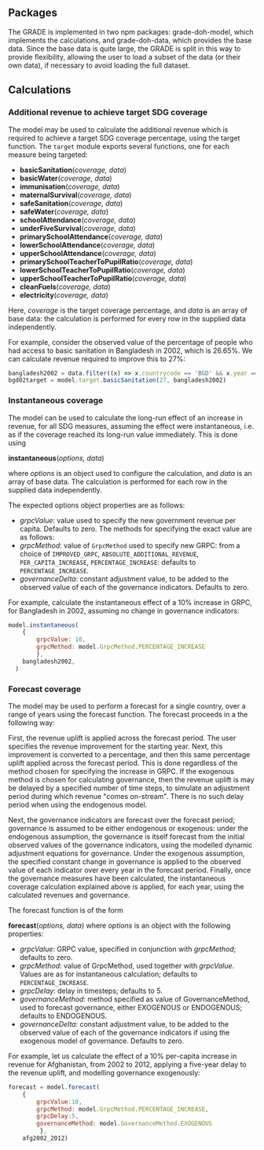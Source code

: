 ## Packages
The GRADE is implemented in two npm packages: grade-doh-model, which implements the calculations, and grade-doh-data, which provides the base data. Since the base data is quite large, the GRADE is split in this way to provide flexibility, allowing the user to load a subset of the data (or their own data), if necessary to avoid loading the full dataset.

## Calculations
### Additional revenue to achieve target SDG coverage
The model may be used to calculate the additional revenue which is required to achieve a target SDG coverage percentage, using the target function. The `target` module exports several functions, one for each measure being targeted:

- **basicSanitation**(*coverage, data*)
- **basicWater**(*coverage, data*)
- **immunisation**(*coverage, data*)
- **maternalSurvival**(*coverage, data*) 
- **safeSanitation**(*coverage, data*) 
- **safeWater**(*coverage, data*) 
- **schoolAttendance**(*coverage, data*) 
- **underFiveSurvival**(*coverage, data*) 
- **primarySchoolAttendance**(*coverage, data*) 
- **lowerSchoolAttendance**(*coverage, data*) 
- **upperSchoolAttendance**(*coverage, data*)
- **primarySchoolTeacherToPupilRatio**(*coverage, data*)
- **lowerSchoolTeacherToPupilRatio**(*coverage, data*)
- **upperSchoolTeacherToPupilRatio**(*coverage, data*)
- **cleanFuels**(*coverage, data*)
- **electricity**(*coverage, data*)

Here, *coverage* is the target coverage percentage, and *data* is an array of base data: the calculation is performed for every row in the supplied data independently.

For example, consider the observed value of the percentage of people who had access to basic sanitation in Bangladesh in 2002, which is 26.65%. We can calculate revenue required to improve this to 27%:
```javascript
bangladesh2002 = data.filter((x) => x.countrycode == 'BGD' && x.year == 2002)
bgd02target = model.target.basicSanitation(27, bangladesh2002)
```

### Instantaneous coverage
The model can be used to calculate the long-run effect of an increase in revenue, for all SDG measures, assuming the effect were instantaneous, i.e. as if the coverage reached its long-run value immediately. This is done using

**instantaneous**(*options, data*)

where *options* is an object used to configure the calculation, and *data* is an array of base data. The calculation is performed for each row in the supplied data independently.

The expected options object properties are as follows:

- *grpcValue*: value used to specify the new government revenue per capita. Defaults to zero. The methods for specifying the exact value are as follows:
- *grpcMethod*: value of `GrpcMethod` used to specify new GRPC: from a choice of `IMPROVED_GRPC`, `ABSOLUTE_ADDITIONAL_REVENUE`, `PER_CAPITA_INCREASE`, `PERCENTAGE_INCREASE`: defaults to `PERCENTAGE_INCREASE`.
- *governanceDelta*: constant adjustment value, to be added to the observed value of each of the governance indicators. Defaults to zero.

For example, calculate the instantaneous effect of a 10% increase in GRPC, for Bangladesh in 2002, assuming no change in governance indicators:

```javascript
model.instantaneous(
    {
        grpcValue: 10, 
        grpcMethod: model.GrpcMethod.PERCENTAGE_INCREASE
        },
    bangladesh2002,
  )
```

### Forecast coverage
The model may be used to perform a forecast for a single country, over a range of years using the forecast function. The forecast proceeds in a the following way:

First, the revenue uplift is applied across the forecast period. The user specifies the revenue improvement for the starting year. Next, this improvement is converted to a percentage, and then this same percentage uplift applied across the forecast period. This is done regardless of the method chosen for specifying the increase in GRPC. If the exogenous method is chosen for calculating governance, then the revenue uplift is may be delayed by a specified number of time steps, to simulate an adjustment period during which revenue "comes on-stream". There is no such delay period when using the endogenous model.

Next, the governance indicators are forecast over the forecast period; governance is assumed to be either endogenous or exogenous: under the endogenous assumption, the governance is itself forecast from the initial observed values of the governance indicators, using the modelled dynamic adjustment equations for governance. Under the exogenous assumption, the specified constant change in governance is applied to the observed value of each indicator over every year in the forecast period.
Finally, once the governance measures have been calculated, the instantaneous coverage calculation explained above is applied, for each year, using the calculated revenues and governance.

The forecast function is of the form

**forecast**(*options, data*)
where *options* is an object with the following properties:

- *grpcValue*: GRPC value, specified in conjunction with *grpcMethod*; defaults to zero.
- *grpcMethod*: value of GrpcMethod, used together with *grpcValue*. Values are as for instantaneous calculation; defaults to `PERCENTAGE_INCREASE`.
- *grpcDelay*: delay in timesteps; defaults to 5.
- *governanceMethod*: method specified as value of GovernanceMethod, used to forecast governance, either EXOGENOUS or ENDOGENOUS; defaults to ENDOGENOUS.
- *governanceDelta*: constant adjustment value, to be added to the observed value of each of the governance indicators if using the exogenous model of governance. Defaults to zero.

For example, let us calculate the effect of a 10% per-capita increase in revenue for Afghanistan, from 2002 to 2012, applying a five-year delay to the revenue uplift, and modelling governance exogenously:

```javascript
forecast = model.forecast(
    {
        grpcValue:10,
        grpcMethod: model.GrpcMethod.PERCENTAGE_INCREASE,
        grpcDelay:5,
        governanceMethod: model.GovernanceMethod.EXOGENOUS
         }, 
    afg2002_2012)
```
